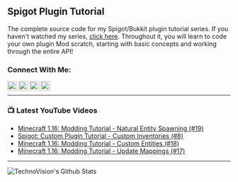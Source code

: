 ## Spigot Plugin Tutorial
The complete source code for my Spigot/Bukkit plugin tutorial series. If you haven't watched my series, [click here](https://www.youtube.com/watch?v=lJyTEuqLQfU&list=PLDhiRTZ_vnoUvdrkTnaWP_hPmbj2JfPAF). Throughout it, you will learn to code your own plugin Mod scratch, starting with basic concepts and working through the entire API!

### Connect With Me:

[<img align="left" alt="TechnoVisionTV | YouTube" width="22px" src="https://cdn.jsdelivr.net/npm/simple-icons@v3/icons/youtube.svg" />][youtube]
[<img align="left" alt="TechnoVisionTV | Twitter" width="22px" src="https://cdn.jsdelivr.net/npm/simple-icons@v3/icons/twitter.svg" />][twitter]
[<img align="left" alt="tomm.peters | Instagram" width="22px" src="https://cdn.jsdelivr.net/npm/simple-icons@v3/icons/instagram.svg" />][instagram]
[<img align="left" alt="TechnoVision | Instagram" width="22px" src="https://cdn.jsdelivr.net/npm/simple-icons@v3/icons/discord.svg" />][discord]
<br />

---

### 📺 Latest YouTube Videos
<!-- YOUTUBE:START -->
- [Minecraft 1.16: Modding Tutorial - Natural Entity Spawning (#19)](https://youtu.be/Vcz4Adcu5bY)
- [Spigot: Custom Plugin Tutorial - Custom Inventories (#8)](https://youtu.be/dEwv7ay1RCI)
- [Minecraft 1.16: Modding Tutorial - Custom Entities (#18)](https://youtu.be/zJkQc2A1PIk)
- [Minecraft 1.16: Modding Tutorial - Update Mappings (#17)](https://youtu.be/NtYMgZ0_1PA)
<!-- YOUTUBE:END -->

---

<img align="left" alt="TechnoVision's Github Stats" src="https://github-readme-stats.vercel.app/api?username=TechnoVisionDev&show_icons=true&hide_border=true" />

[youtube]: https://youtube.com/TechnoVisionTV
[twitter]: https://twitter.com/TechnoVisionTV
[instagram]: https://instagram.com/tomm.peters
[discord]: https://discord.gg/8NV6QYx

